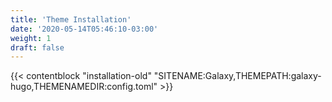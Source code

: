 ```yaml
---
title: 'Theme Installation'
date: '2020-05-14T05:46:10-03:00'
weight: 1
draft: false
---
```


{{< contentblock "installation-old" "SITENAME:Galaxy,THEMEPATH:galaxy-hugo,THEMENAMEDIR:config.toml" >}}
